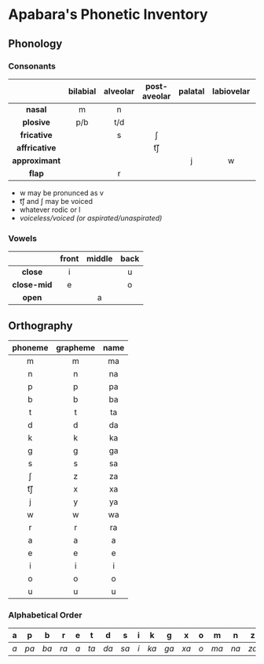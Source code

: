 # Apabara's Phonetic Inventory

## Phonology

### Consonants

|                 | **bilabial** | **alveolar** | **post-aveolar** | **palatal** | **labiovelar** | **velar** |
|:---------------:|:------------:|:------------:|:----------------:|:-----------:|:--------------:|:---------:|
|    **nasal**    |       m      |       n      |                  |             |                |           |
|   **plosive**   |      p/b     |      t/d     |                  |             |                |    k/g    |
|  **fricative**  |              |       s      |         ʃ        |             |                |           |
| **affricative** |              |              |        t͡ʃ        |             |                |           |
| **approximant** |              |              |                  |      j      |        w       |           |
|    **flap**     |              |       r      |                  |             |                |           |

* w may be pronunced as v
* t͡ʃ and ʃ may be voiced
* whatever rodic or l
* *voiceless/voiced (or aspirated/unaspirated)*

### Vowels

|               | **front** | **middle** | **back** |
|:-------------:|:---------:|:----------:|:--------:|
|   **close**   |     i     |            |     u    |
| **close-mid** |     e     |            |     o    |
|    **open**   |           |      a     |          |

## Orthography

| **phoneme** | **grapheme** |  **name**  |
|:-----------:|:------------:|:----------:|
|      m      |       m      |     ma     |
|      n      |       n      |     na     |
|      p      |       p      |     pa     |
|      b      |       b      |     ba     |
|      t      |       t      |     ta     |
|      d      |       d      |     da     |
|      k      |       k      |     ka     |
|      g      |       g      |     ga     |
|      s      |       s      |     sa     |
|      ʃ      |       z      |     za     |
|      t͡ʃ     |       x      |     xa     |
|      j      |       y      |     ya     |
|      w      |       w      |     wa     |
|      r      |       r      |     ra     |
|      a      |       a      |      a     |
|      e      |       e      |      e     |
|      i      |       i      |      i     |
|      o      |       o      |      o     |
|      u      |       u      |      u     |

### Alphabetical Order

| a | p  | b  | r  | e | t  | d  | s  | i | k  | g  | x  | o | m  | n  | z  | u | w  | y  |
|:-:|:--:|:--:|:--:|:-:|:--:|:--:|:--:|:-:|:--:|:--:|:--:|:-:|:--:|:--:|:--:|:-:|:--:|:--:|
|*a*|*pa*|*ba*|*ra*|*a*|*ta*|*da*|*sa*|*i*|*ka*|*ga*|*xa*|*o*|*ma*|*na*|*za*|*u*|*wa*|*ya*|
